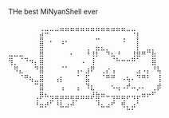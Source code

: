 THe best MiNyanShell ever

⠀⠀⠀⠀⠀⠀⢀⣀⣀⣀⣤⣤⣤⣤⣤⣤⣤⣤⣤⣤⣤⣤⣤⣀⣀⠀⠀⠀⠀⠀
⠀⠀⠀⠀⠀⠀⣾⠉⠀⠀⠀⠀⠀⠀⠀⠀⠀⣀⠀⠀⠀⠀⢀⠀⠈⡇⠀⠀⠀⠀
⠀⠀⠀⠀⠀⠀⣿⠀⠁⠀⠘⠁⠀⠀⠀⠀⠀⣀⡀⠀⠀⠀⠈⠀⠀⡇⠀⠀⠀⠀
⣀⣀⣀⠀⠀⠀⣿⠀⠀⠀⠀⠀⠄⠀⠀⠸⢰⡏⠉⠳⣄⠰⠀⠀⢰⣷⠶⠛⣧⠀
⢻⡀⠈⠙⠲⡄⣿⠀⠀⠀⠀⠀⠀⠀⠠⠀⢸⠀⠀⠀⠈⠓⠒⠒⠛⠁⠀⠀⣿⠀
⠀⠻⣄⠀⠀⠙⣿⠀⠀⠀⠈⠁⠀⢠⠄⣰⠟⠀⢀⡔⢠⠀⠀⠀⠀⣠⠠⡄⠘⢧
⠀⠀⠈⠛⢦⣀⣿⠀⠀⢠⡆⠀⠀⠈⠀⣯⠀⠀⠈⠛⠛⠀⠠⢦⠄⠙⠛⠃⠀⢸
⠀⠀⠀⠀⠀⠉⣿⠀⠀⠀⢠⠀⠀⢠⠀⠹⣆⠀⠀⠀⠢⢤⠠⠞⠤⡠⠄⠀⢀⡾
⠀⠀⠀⠀⠀⢀⡿⠦⢤⣤⣤⣤⣤⣤⣤⣤⡼⣷⠶⠤⢤⣤⣤⡤⢤⡤⠶⠖⠋⠀
⠀⠀⠀⠀⠀⠸⣤⡴⠋⠸⣇⣠⠼⠁⠀⠀⠀⠹⣄⣠⠞⠀⢾⡀⣠⠃⠀⠀⠀⠀
⠀⠀⠀⠀⠀⠀⠀⠀⠀⠀⠀⠀⠀⠀⠀⠀⠀⠀⠀⠀⠀⠀⠀⠉⠁⠀⠀⠀⠀⠀
